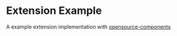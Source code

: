 # Extension Example

A example extension implementation with [opensource-components](https://github.com/opai-client/opensource-components)
